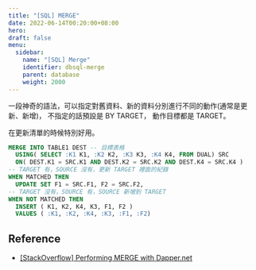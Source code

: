 ```yaml
---
title: "[SQL] MERGE"
date: 2022-06-14T00:20:00+08:00
hero: 
draft: false
menu:
  sidebar:
    name: "[SQL] Merge"
    identifier: dbsql-merge
    parent: database
    weight: 2000
---
```

一段神奇的語法，可以指定對舊資料、新的資料分別進行不同的動作(通常是更新、新增)，
不指定的話預設是 BY TARGET，
動作目標都是 TARGET。

在更新清單的時候特別好用。
```sql
MERGE INTO TABLE1 DEST -- 目標表格
  USING( SELECT :K1 K1, :K2 K2, :K3 K3, :K4 K4, FROM DUAL) SRC
  ON( DEST.K1 = SRC.K1 AND DEST.K2 = SRC.K2 AND DEST.K4 = SRC.K4 )
-- TARGET 有，SOURCE 沒有，更新 TARGET 裡面的紀錄
WHEN MATCHED THEN
  UPDATE SET F1 = SRC.F1, F2 = SRC.F2,
-- TARGET 沒有，SOURCE 有，SOURCE 新增到 TARGET
WHEN NOT MATCHED THEN
  INSERT ( K1, K2, K4, K3, F1, F2 ) 
  VALUES ( :K1, :K2, :K4, :K3, :F1, :F2) 
```
## Reference 
- [[StackOverflow] Performing MERGE with Dapper.net](https://stackoverflow.com/questions/43738324/performing-merge-with-dapper-net)